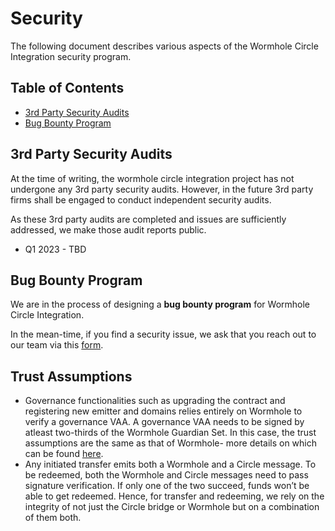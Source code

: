 # Security

The following document describes various aspects of the Wormhole Circle Integration security program.

## Table of Contents

- [3rd Party Security Audits](#3rd-Party-Security-Audits)
- [Bug Bounty Program](#Bug-Bounty-Program)

## 3rd Party Security Audits

At the time of writing, the wormhole circle integration project has not undergone any 3rd party security audits. However, in the future 3rd party firms shall be engaged to conduct independent security audits.

As these 3rd party audits are completed and issues are sufficiently addressed, we make those audit reports public.

- Q1 2023 - TBD

## Bug Bounty Program

We are in the process of designing a **bug bounty program** for Wormhole Circle Integration.

In the mean-time, if you find a security issue, we ask that you reach out to our team via this [form](https://wormhole.com/bounty/).

## Trust Assumptions

- Governance functionalities such as upgrading the contract and registering new emitter and domains relies entirely on Wormhole to verify a governance VAA. A governance VAA needs to be signed by atleast two-thirds of the Wormhole Guardian Set. In this case, the trust assumptions are the same as that of Wormhole- more details on which can be found [here](https://github.com/wormhole-foundation/wormhole/blob/main/SECURITY.md#trust-assumptions).
- Any initiated transfer emits both a Wormhole and a Circle message. To be redeemed, both the Wormhole and Circle messages need to pass signature verification. If only one of the two succeed, funds won’t be able to get redeemed. Hence, for transfer and redeeming, we rely on the integrity of not just the Circle bridge or Wormhole but on a combination of them both.
